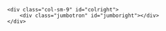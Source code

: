 <main class="content" id="content">
<div class="row">
	<div class="col-sm-3" id="colleft">				
		<div class="jumbotron" id="jumboleft">
		</div>
	</div>
	
	<div class="col-sm-9" id="colright">					
		<div class="jumbotron" id="jumboright"></div>
	</div>
</div>
</main>
